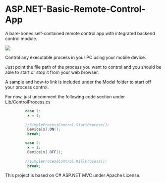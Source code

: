 # ASP.NET-Basic-Remote-Control-App
A bare-bones self-contained remote control app with integrated backend control module. 

![](https://github.com/EdoLabWorks/ximgs/blob/master/AspBasicRemote.png)

Control any executable process in your PC using your mobile device.

Just point the file path of the process you want to control and you should be able to start or stop it from your web browser.

A sample and how-to link is included under the Model folder to start off your process control.

For now, just uncomment the following code section under Lib/ControlProcess.cs

```C#
         case 1:
          x = 1;
         
         //SimpleProcessControl.StartProcess();
          Device[x].ON();
          break;
```
```C#
         case 2:
          x = 1;
          Device[x].OFF();
         
         //SimpleProcessControl.KillProcess();  
          break;
```

This project is based on C# ASP.NET MVC under Apache License. 
